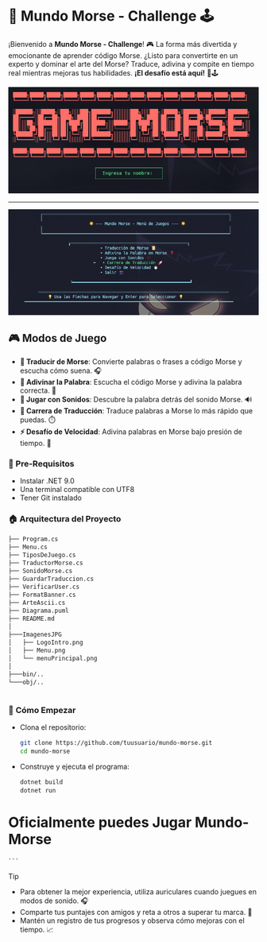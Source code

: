 # 🌟 **Mundo Morse - Challenge** 🕹️  

¡Bienvenido a **Mundo Morse - Challenge**! 🎮 La forma más divertida y emocionante de aprender código Morse. ¿Listo para convertirte en un experto y dominar el arte del Morse? Traduce, adivina y compite en tiempo real mientras mejoras tus habilidades. **¡El desafío está aquí!** 🚀🕹️  

![logoGameMorse](/ImagenesJPG/BannerIntro.png)


---


![MenuPrincipal](ImagenesJPG/Menu.png)

## 🎮 **Modos de Juego**  
- **📜 Traducir de Morse**: Convierte palabras o frases a código Morse y escucha cómo suena. 🎧  
- **🔮 Adivinar la Palabra**: Escucha el código Morse y adivina la palabra correcta. 🧠  
- **🎵 Jugar con Sonidos**: Descubre la palabra detrás del sonido Morse. 🔊  
- **🏁 Carrera de Traducción**: Traduce palabras a Morse lo más rápido que puedas. ⏱️  
- **⚡ Desafío de Velocidad**: Adivina palabras en Morse bajo presión de tiempo. 💨  

### 📜 Pre-Requisitos  
- Instalar .NET 9.0  
- Una terminal compatible con UTF8  
- Tener Git instalado  

### 🏠 Arquitectura del Proyecto  
```
├── Program.cs
├── Menu.cs
├── TiposDeJuego.cs
├── TraductorMorse.cs
├── SonidoMorse.cs
├── GuardarTraduccion.cs
├── VerificarUser.cs
├── FormatBanner.cs
├── ArteAscii.cs
├── Diagrama.puml
├── README.md
│
├───ImagenesJPG
│   ├── LogoIntro.png
│   ├── Menu.png
│   └── menuPrincipal.png
│
├───bin/..
└───obj/..
    
```

### 🚀 **Cómo Empezar**  

 -  Clona el repositorio:  
    ```bash
    git clone https://github.com/tuusuario/mundo-morse.git  
    cd mundo-morse
    ```
 - Construye y ejecuta el programa:  
    ```bash
    dotnet build  
    dotnet run
    
 # Oficialmente puedes Jugar Mundo-Morse
    ```

> [!TIP]  
> - Para obtener la mejor experiencia, utiliza auriculares cuando juegues en modos de sonido. 🎧  
> - Comparte tus puntajes con amigos y reta a otros a superar tu marca. 🎯  
> - Mantén un registro de tus progresos y observa cómo mejoras con el tiempo. 📈  
